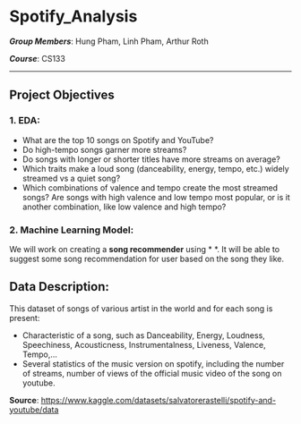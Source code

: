 # Spotify_Analysis
***Group Members***: Hung Pham, Linh Pham, Arthur Roth

***Course***:  CS133  

---
## Project Objectives
### 1.  EDA:      
- What are the top 10 songs on Spotify and YouTube? 
- Do high-tempo songs garner more streams?
- Do songs with longer or shorter titles have more streams on average?
- Which traits make a loud song (danceability, energy, tempo, etc.) widely streamed vs a quiet song?
- Which combinations of valence and tempo create the most streamed songs? Are songs with high valence and low tempo most popular, or is it another combination, like low valence and high tempo?
### 2. Machine Learning Model: 
We will work on creating a **song recommender** using * *. It will be able to suggest some song recommendation for user based on the song they like.

## Data Description:
This dataset of songs of various artist in the world and for each song is present:
- Characteristic of a song, such as Danceability, Energy, Loudness, Speechiness, Acousticness, Instrumentalness, Liveness, Valence, Tempo,...
- Several statistics of the music version on spotify, including the number of streams, number of views of the official music video of the song on youtube.

**Source**: https://www.kaggle.com/datasets/salvatorerastelli/spotify-and-youtube/data


